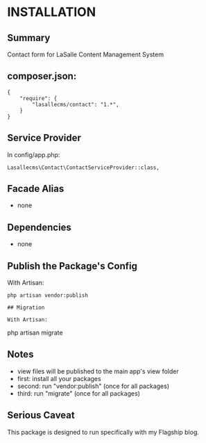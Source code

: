 # INSTALLATION

## Summary 
Contact form for LaSalle Content Management System 


## composer.json:

```
{
    "require": {
        "lasallecms/contact": "1.*",
    }
}
```


## Service Provider

In config/app.php:
```
Lasallecms\Contact\ContactServiceProvider::class,
```


## Facade Alias

* none


## Dependencies
* none


## Publish the Package's Config

With Artisan:
```
php artisan vendor:publish

## Migration

With Artisan:
```
php artisan migrate

## Notes

* view files will be published to the main app's view folder
* first: install all your packages 
* second: run "vendor:publish" (once for all packages) 
* third:  run "migrate" (once for all packages)


## Serious Caveat 

This package is designed to run specifically with my Flagship blog.